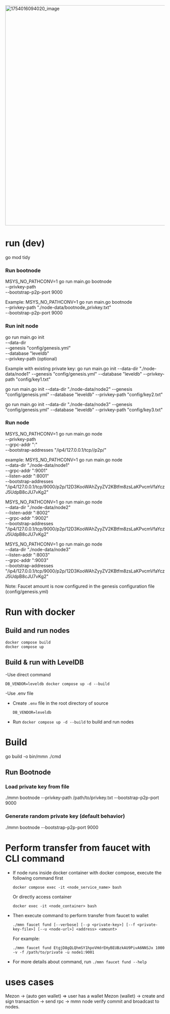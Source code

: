 <img width="1061" height="695" alt="1754016094020_image" src="https://github.com/user-attachments/assets/c2df9920-e7e6-48ed-baa3-994b281a7575" />


# run (dev)
go mod tidy
### Run bootnode
MSYS_NO_PATHCONV=1 go run main.go bootnode \
  --privkey-path <file path> \
  --bootstrap-p2p-port 9000

Example:
MSYS_NO_PATHCONV=1 go run main.go bootnode \
  --privkey-path "./node-data/bootnode_privkey.txt" \
  --bootstrap-p2p-port 9000

### Run init node
go run main.go init \
  --data-dir <file folder> \
  --genesis "config/genesis.yml" \
  --database "leveldb" \
  --privkey-path <existing private key file> (optional)

Example with existing private key:
go run main.go init --data-dir "./node-data/node1" --genesis "config/genesis.yml" --database "leveldb"  --privkey-path "config/key1.txt"

go run main.go init --data-dir "./node-data/node2" --genesis "config/genesis.yml" --database "leveldb"  --privkey-path "config/key2.txt" 

go run main.go init --data-dir "./node-data/node3" --genesis "config/genesis.yml" --database "leveldb"  --privkey-path "config/key3.txt" 

### Run node
MSYS_NO_PATHCONV=1 go run main.go node \
  --privkey-path <file path> \
  --grpc-addr ":<port>" \
  --bootstrap-addresses "/ip4/127.0.0.1/tcp/<port>/p2p/<peerID>"

example:
MSYS_NO_PATHCONV=1 go run main.go node \
  --data-dir "./node-data/node1" \
  --grpc-addr ":9001" \
  --listen-addr ":8001" \
  --bootstrap-addresses "/ip4/127.0.0.1/tcp/9000/p2p/12D3KooWAhZyyZV2KBtfm8zsLaKPvcmVfaYczJ5UdpB8cJU7vKg2"

MSYS_NO_PATHCONV=1 go run main.go node \
  --data-dir "./node-data/node2" \
  --listen-addr ":8002" \
  --grpc-addr ":9002" \
  --bootstrap-addresses "/ip4/127.0.0.1/tcp/9000/p2p/12D3KooWAhZyyZV2KBtfm8zsLaKPvcmVfaYczJ5UdpB8cJU7vKg2"

MSYS_NO_PATHCONV=1 go run main.go node \
  --data-dir "./node-data/node3" \
  --listen-addr ":8003" \
  --grpc-addr ":9003" \
  --bootstrap-addresses "/ip4/127.0.0.1/tcp/9000/p2p/12D3KooWAhZyyZV2KBtfm8zsLaKPvcmVfaYczJ5UdpB8cJU7vKg2"

Note: Faucet amount is now configured in the genesis configuration file (config/genesis.yml)

# Run with docker
## Build and run nodes

  ```
  docker compose build
  docker compose up
  ```

## Build & run with LevelDB

-Use direct command
  ```
  DB_VENDOR=leveldb docker compose up -d --build
  ```
-Use .env file
  - Create `.env` file in the root directory of source
    ```
    DB_VENDOR=leveldb
    ```
  - Run `docker compose up -d --build` to build and run nodes


# Build
go build -o bin/mmn ./cmd
## Run Bootnode
### Load private key from file
./mmn bootnode --privkey-path /path/to/privkey.txt --bootstrap-p2p-port 9000
### Generate random private key (default behavior)
./mmn bootnode --bootstrap-p2p-port 9000


# Perform transfer from faucet with CLI command
- If node runs inside docker container with docker compose, execute the following command first
  ```
  docker compose exec -it <node_service_name> bash
  ```
  Or directly access container
  ```
  docker exec -it <node_container> bash
  ```
- Then execute command to perform transfer from faucet to wallet
  ```
  ./mmn faucet fund [--verbose] [--p <private-key>] [--f <private-key-file>] [--u <node-url>] <address> <amount>
  ```
  For example:
  ```
  ./mmn faucet fund EtgjD8gQLQhmSY1hpoVHdrEHyBEUBzkAU9PivA6NNSJx 1000 -v -f /path/to/private -u node1:9001
  ```
- For more details about command, run `./mmn faucet fund --help`


# uses cases
Mezon -> (auto gen wallet) => user has a wallet
Mezon (wallet) -> create and sign transaction -> send rpc -> mmn node verify commit and broadcast to nodes.
